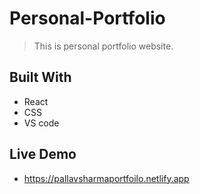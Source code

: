 # Personal-Portfolio
> This is personal portfolio website.


## Built With

- React
- CSS
- VS code

## Live Demo

- https://pallavsharmaportfoilo.netlify.app
